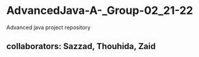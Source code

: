 # AdvancedJava-A-_Group-02_21-22
Advanced java project repository
## collaborators: Sazzad, Thouhida, Zaid
